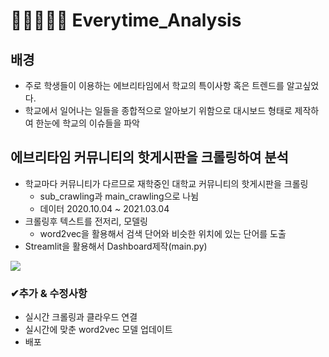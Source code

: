 # 👩🏼‍🤝‍🧑🏻 Everytime_Analysis
 
## 배경
- 주로 학생들이 이용하는 에브리타임에서 학교의 특이사항 혹은 트렌드를 알고싶었다.
- 학교에서 일어나는 일들을 종합적으로 알아보기 위함으로 대시보드 형태로 제작하여 한눈에 학교의 이슈들을 파악

## 에브리타임 커뮤니티의 핫게시판을 크롤링하여 분석
- 학교마다 커뮤니티가 다르므로 재학중인 대학교 커뮤니티의 핫게시판을 크롤링
   - sub_crawling과 main_crawling으로 나뉨
   - 데이터 2020.10.04 ~ 2021.03.04
- 크롤링후 텍스트를 전저리, 모델링
   - word2vec을 활용해서 검색 단어와 비슷한 위치에 있는 단어를 도출
- Streamlit을 활용해서 Dashboard제작(main.py)


![](./image/everytime_dash.gif)


### ✔추가 & 수정사항
- 실시간 크롤링과 클라우드 연결
- 실시간에 맞춘 word2vec 모델 업데이트
- 배포